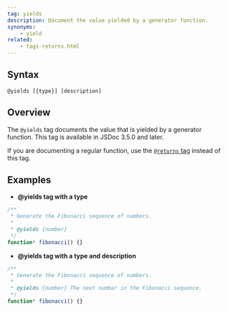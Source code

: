 ```yaml
---
tag: yields
description: Document the value yielded by a generator function.
synonyms:
	- yield
related:
	- tags-returns.html
---
```


## Syntax

`@yields [{type}] [description]`


## Overview

The `@yields` tag documents the value that is yielded by a generator function. This tag is available
in JSDoc 3.5.0 and later.

If you are documenting a regular function, use the [`@returns` tag][returns-tag] instead of this
tag.

[returns-tag]: tags-returns.html


## Examples

* **@yields tag with a type**

```js
/**
 * Generate the Fibonacci sequence of numbers.
 *
 * @yields {number}
 */
function* fibonacci() {}
```


* **@yields tag with a type and description**

```js
/**
 * Generate the Fibonacci sequence of numbers.
 *
 * @yields {number} The next number in the Fibonacci sequence.
 */
function* fibonacci() {}
```

